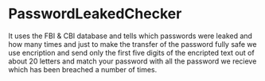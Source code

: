 # PasswordLeakedChecker
It uses the FBI & CBI database and tells which passwords were leaked and how many times and just to make the transfer of the password fully safe we use encription and send only the first five digits of the encripted text out of about 20 letters and match your password with all the password we recieve which has been breached a number of times.
